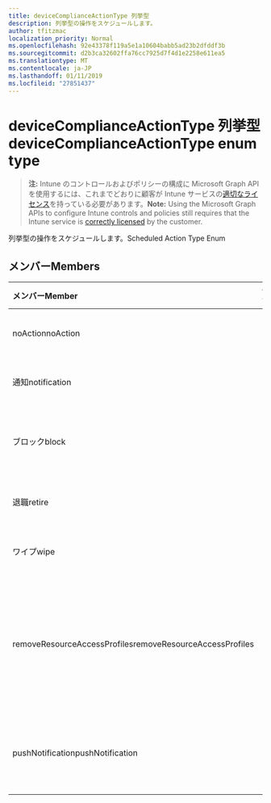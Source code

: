 ```yaml
---
title: deviceComplianceActionType 列挙型
description: 列挙型の操作をスケジュールします。
author: tfitzmac
localization_priority: Normal
ms.openlocfilehash: 92e43378f119a5e1a10604babb5ad23b2dfddf3b
ms.sourcegitcommit: d2b3ca32602ffa76cc7925d7f4d1e2258e611ea5
ms.translationtype: MT
ms.contentlocale: ja-JP
ms.lasthandoff: 01/11/2019
ms.locfileid: "27851437"
---
```

# <a name="devicecomplianceactiontype-enum-type"></a><span data-ttu-id="e8439-103">deviceComplianceActionType 列挙型</span><span class="sxs-lookup"><span data-stu-id="e8439-103">deviceComplianceActionType enum type</span></span>

> <span data-ttu-id="e8439-104">**注:** Intune のコントロールおよびポリシーの構成に Microsoft Graph API を使用するには、これまでどおりに顧客が Intune サービスの[適切なライセンス](https://go.microsoft.com/fwlink/?linkid=839381)を持っている必要があります。</span><span class="sxs-lookup"><span data-stu-id="e8439-104">**Note:** Using the Microsoft Graph APIs to configure Intune controls and policies still requires that the Intune service is [correctly licensed](https://go.microsoft.com/fwlink/?linkid=839381) by the customer.</span></span>

<span data-ttu-id="e8439-105">列挙型の操作をスケジュールします。</span><span class="sxs-lookup"><span data-stu-id="e8439-105">Scheduled Action Type Enum</span></span>
## <a name="members"></a><span data-ttu-id="e8439-106">メンバー</span><span class="sxs-lookup"><span data-stu-id="e8439-106">Members</span></span>
|<span data-ttu-id="e8439-107">メンバー</span><span class="sxs-lookup"><span data-stu-id="e8439-107">Member</span></span>|<span data-ttu-id="e8439-108">値</span><span class="sxs-lookup"><span data-stu-id="e8439-108">Value</span></span>|<span data-ttu-id="e8439-109">説明</span><span class="sxs-lookup"><span data-stu-id="e8439-109">Description</span></span>|
|:---|:---|:---|
|<span data-ttu-id="e8439-110">noAction</span><span class="sxs-lookup"><span data-stu-id="e8439-110">noAction</span></span>|<span data-ttu-id="e8439-111">0</span><span class="sxs-lookup"><span data-stu-id="e8439-111">0</span></span>|<span data-ttu-id="e8439-112">操作は必要ありません。</span><span class="sxs-lookup"><span data-stu-id="e8439-112">No Action</span></span>|
|<span data-ttu-id="e8439-113">通知</span><span class="sxs-lookup"><span data-stu-id="e8439-113">notification</span></span>|<span data-ttu-id="e8439-114">1</span><span class="sxs-lookup"><span data-stu-id="e8439-114">1</span></span>|<span data-ttu-id="e8439-115">通知を送信します。</span><span class="sxs-lookup"><span data-stu-id="e8439-115">Send Notification</span></span>|
|<span data-ttu-id="e8439-116">ブロック</span><span class="sxs-lookup"><span data-stu-id="e8439-116">block</span></span>|<span data-ttu-id="e8439-117">2</span><span class="sxs-lookup"><span data-stu-id="e8439-117">2</span></span>|<span data-ttu-id="e8439-118">AAD でデバイスをブロックします。</span><span class="sxs-lookup"><span data-stu-id="e8439-118">Block the device in AAD</span></span>|
|<span data-ttu-id="e8439-119">退職</span><span class="sxs-lookup"><span data-stu-id="e8439-119">retire</span></span>|<span data-ttu-id="e8439-120">3</span><span class="sxs-lookup"><span data-stu-id="e8439-120">3</span></span>|<span data-ttu-id="e8439-121">デバイスを破棄します。</span><span class="sxs-lookup"><span data-stu-id="e8439-121">Retire the device</span></span>|
|<span data-ttu-id="e8439-122">ワイプ</span><span class="sxs-lookup"><span data-stu-id="e8439-122">wipe</span></span>|<span data-ttu-id="e8439-123">4</span><span class="sxs-lookup"><span data-stu-id="e8439-123">4</span></span>|<span data-ttu-id="e8439-124">デバイスをワイプします。</span><span class="sxs-lookup"><span data-stu-id="e8439-124">Wipe the device</span></span>|
|<span data-ttu-id="e8439-125">removeResourceAccessProfiles</span><span class="sxs-lookup"><span data-stu-id="e8439-125">removeResourceAccessProfiles</span></span>|<span data-ttu-id="e8439-126">5</span><span class="sxs-lookup"><span data-stu-id="e8439-126">5</span></span>|<span data-ttu-id="e8439-127">デバイスからリソースのアクセス ・ プロファイルを削除します。</span><span class="sxs-lookup"><span data-stu-id="e8439-127">Remove Resource Access Profiles from the device</span></span>|
|<span data-ttu-id="e8439-128">pushNotification</span><span class="sxs-lookup"><span data-stu-id="e8439-128">pushNotification</span></span>|<span data-ttu-id="e8439-129">9</span><span class="sxs-lookup"><span data-stu-id="e8439-129">9</span></span>|<span data-ttu-id="e8439-130">デバイスにプッシュ通知を送信します。</span><span class="sxs-lookup"><span data-stu-id="e8439-130">Send push notification to device</span></span>|



